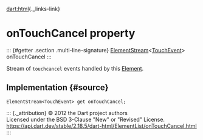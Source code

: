 [dart:html](../../dart-html/dart-html-library){._links-link}

onTouchCancel property
======================

::: {#getter .section .multi-line-signature}
[ElementStream](../elementstream-class)\<[TouchEvent](../touchevent-class)\>
onTouchCancel
:::

Stream of `touchcancel` events handled by this
[Element](../element-class).

Implementation {#source}
--------------

``` {.language-dart data-language="dart"}
ElementStream<TouchEvent> get onTouchCancel;
```

::: {._attribution}
© 2012 the Dart project authors\
Licensed under the BSD 3-Clause \"New\" or \"Revised\" License.\
<https://api.dart.dev/stable/2.18.5/dart-html/ElementList/onTouchCancel.html>
:::
